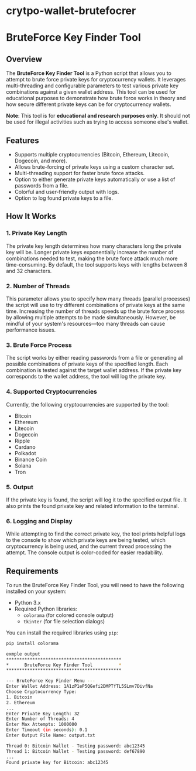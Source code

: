 # crytpo-wallet-brutefocrer 
# BruteForce Key Finder Tool

## Overview

The **BruteForce Key Finder Tool** is a Python script that allows you to attempt to brute force private keys for cryptocurrency wallets. It leverages multi-threading and configurable parameters to test various private key combinations against a given wallet address. This tool can be used for educational purposes to demonstrate how brute force works in theory and how secure different private keys can be for cryptocurrency wallets.

**Note**: This tool is for **educational and research purposes only**. It should not be used for illegal activities such as trying to access someone else's wallet.

## Features

- Supports multiple cryptocurrencies (Bitcoin, Ethereum, Litecoin, Dogecoin, and more).
- Allows brute-forcing of private keys using a custom character set.
- Multi-threading support for faster brute force attacks.
- Option to either generate private keys automatically or use a list of passwords from a file.
- Colorful and user-friendly output with logs.
- Option to log found private keys to a file.

## How It Works

### 1. **Private Key Length**

The private key length determines how many characters long the private key will be. Longer private keys exponentially increase the number of combinations needed to test, making the brute force attack much more time-consuming. By default, the tool supports keys with lengths between 8 and 32 characters.

### 2. **Number of Threads**

This parameter allows you to specify how many threads (parallel processes) the script will use to try different combinations of private keys at the same time. Increasing the number of threads speeds up the brute force process by allowing multiple attempts to be made simultaneously. However, be mindful of your system's resources—too many threads can cause performance issues.

### 3. **Brute Force Process**

The script works by either reading passwords from a file or generating all possible combinations of private keys of the specified length. Each combination is tested against the target wallet address. If the private key corresponds to the wallet address, the tool will log the private key.

### 4. **Supported Cryptocurrencies**

Currently, the following cryptocurrencies are supported by the tool:

- Bitcoin
- Ethereum
- Litecoin
- Dogecoin
- Ripple
- Cardano
- Polkadot
- Binance Coin
- Solana
- Tron

### 5. **Output**

If the private key is found, the script will log it to the specified output file. It also prints the found private key and related information to the terminal.

### 6. **Logging and Display**

While attempting to find the correct private key, the tool prints helpful logs to the console to show which private keys are being tested, which cryptocurrency is being used, and the current thread processing the attempt. The console output is color-coded for easier readability.

## Requirements

To run the BruteForce Key Finder Tool, you will need to have the following installed on your system:

- Python 3.x
- Required Python libraries:
  - `colorama` (for colored console output)
  - `tkinter` (for file selection dialogs)

You can install the required libraries using `pip`:

```bash
pip install colorama

exmple output
********************************************
*      BruteForce Key Finder Tool          *
********************************************

--- BruteForce Key Finder Menu ---
Enter Wallet Address: 1A1zP1eP5QGefi2DMPTfTL5SLmv7DivfNa
Choose Cryptocurrency Type:
1. Bitcoin
2. Ethereum
...
Enter Private Key Length: 32
Enter Number of Threads: 4
Enter Max Attempts: 1000000
Enter Timeout (in seconds): 0.1
Enter Output File Name: output.txt

Thread 0: Bitcoin Wallet - Testing password: abc12345
Thread 1: Bitcoin Wallet - Testing password: def67890
...
Found private key for Bitcoin: abc12345

